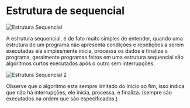 # Estrutura de sequencial

![Estrutura Sequencial](https://gabrielbueno072.github.io/rea-aed/img/seq/fluxo1.PNG)

A estrutura sequencial, é de fato muito simples de entender, quando uma estrutura de um programa não apresenta condições e repetições a serem executadas ela simplesmente inicia, processa os dados e finaliza o programa, geralmente programas feitos em uma estrutura sequencial são algoritmos curtos executados após o outro sem interrupções.

![Estrutura Sequencial 2](https://gabrielbueno072.github.io/rea-aed/img/seq/exemplo1.png)

Observe que o algoritmo esta sempre limitado do ínicio ao fim, isso indica que não há interrupções, ele inicia, processa, e finaliza. (sempre são executados na ordem que são especificados.)